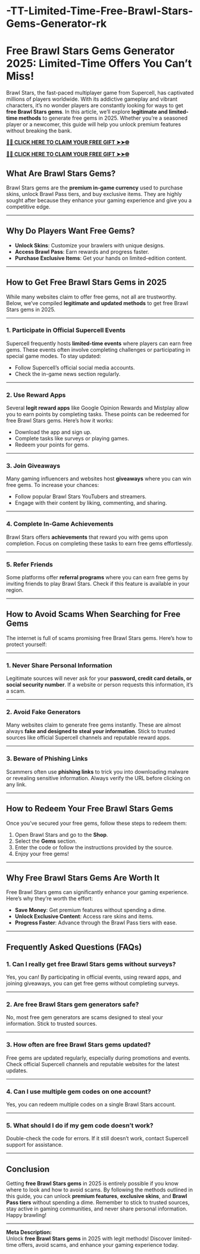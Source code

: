 # -TT-Limited-Time-Free-Brawl-Stars-Gems-Generator-rk
# **Free Brawl Stars Gems Generator 2025: Limited-Time Offers You Can’t Miss!**

Brawl Stars, the fast-paced multiplayer game from Supercell, has captivated millions of players worldwide. With its addictive gameplay and vibrant characters, it’s no wonder players are constantly looking for ways to get **free Brawl Stars gems**. In this article, we’ll explore **legitimate and limited-time methods** to generate free gems in 2025. Whether you’re a seasoned player or a newcomer, this guide will help you unlock premium features without breaking the bank.

**[🌟✨ CLICK HERE TO CLAIM YOUR FREE GIFT ➤➤🌐](https://progiftzone.com/Brawl%20Stars/)**

**[🌟✨ CLICK HERE TO CLAIM YOUR FREE GIFT ➤➤🌐](https://progiftzone.com/Brawl%20Stars/)**

## **What Are Brawl Stars Gems?**

Brawl Stars gems are the **premium in-game currency** used to purchase skins, unlock Brawl Pass tiers, and buy exclusive items. They are highly sought after because they enhance your gaming experience and give you a competitive edge.

---

## **Why Do Players Want Free Gems?**

- **Unlock Skins**: Customize your brawlers with unique designs.
- **Access Brawl Pass**: Earn rewards and progress faster.
- **Purchase Exclusive Items**: Get your hands on limited-edition content.

---

## **How to Get Free Brawl Stars Gems in 2025**

While many websites claim to offer free gems, not all are trustworthy. Below, we’ve compiled **legitimate and updated methods** to get free Brawl Stars gems in 2025.

---

### **1. Participate in Official Supercell Events**
Supercell frequently hosts **limited-time events** where players can earn free gems. These events often involve completing challenges or participating in special game modes. To stay updated:
- Follow Supercell’s official social media accounts.
- Check the in-game news section regularly.

---

### **2. Use Reward Apps**
Several **legit reward apps** like Google Opinion Rewards and Mistplay allow you to earn points by completing tasks. These points can be redeemed for free Brawl Stars gems. Here’s how it works:
- Download the app and sign up.
- Complete tasks like surveys or playing games.
- Redeem your points for gems.

---

### **3. Join Giveaways**
Many gaming influencers and websites host **giveaways** where you can win free gems. To increase your chances:
- Follow popular Brawl Stars YouTubers and streamers.
- Engage with their content by liking, commenting, and sharing.

---

### **4. Complete In-Game Achievements**
Brawl Stars offers **achievements** that reward you with gems upon completion. Focus on completing these tasks to earn free gems effortlessly.

---

### **5. Refer Friends**
Some platforms offer **referral programs** where you can earn free gems by inviting friends to play Brawl Stars. Check if this feature is available in your region.

---

## **How to Avoid Scams When Searching for Free Gems**

The internet is full of scams promising free Brawl Stars gems. Here’s how to protect yourself:

---

### **1. Never Share Personal Information**
Legitimate sources will never ask for your **password, credit card details, or social security number**. If a website or person requests this information, it’s a scam.

---

### **2. Avoid Fake Generators**
Many websites claim to generate free gems instantly. These are almost always **fake and designed to steal your information**. Stick to trusted sources like official Supercell channels and reputable reward apps.

---

### **3. Beware of Phishing Links**
Scammers often use **phishing links** to trick you into downloading malware or revealing sensitive information. Always verify the URL before clicking on any link.

---

## **How to Redeem Your Free Brawl Stars Gems**

Once you’ve secured your free gems, follow these steps to redeem them:

1. Open Brawl Stars and go to the **Shop**.
2. Select the **Gems** section.
3. Enter the code or follow the instructions provided by the source.
4. Enjoy your free gems!

---

## **Why Free Brawl Stars Gems Are Worth It**

Free Brawl Stars gems can significantly enhance your gaming experience. Here’s why they’re worth the effort:
- **Save Money**: Get premium features without spending a dime.
- **Unlock Exclusive Content**: Access rare skins and items.
- **Progress Faster**: Advance through the Brawl Pass tiers with ease.

---

## **Frequently Asked Questions (FAQs)**

### **1. Can I really get free Brawl Stars gems without surveys?**
Yes, you can! By participating in official events, using reward apps, and joining giveaways, you can get free gems without completing surveys.

---

### **2. Are free Brawl Stars gem generators safe?**
No, most free gem generators are scams designed to steal your information. Stick to trusted sources.

---

### **3. How often are free Brawl Stars gems updated?**
Free gems are updated regularly, especially during promotions and events. Check official Supercell channels and reputable websites for the latest updates.

---

### **4. Can I use multiple gem codes on one account?**
Yes, you can redeem multiple codes on a single Brawl Stars account.

---

### **5. What should I do if my gem code doesn’t work?**
Double-check the code for errors. If it still doesn’t work, contact Supercell support for assistance.

---

## **Conclusion**

Getting **free Brawl Stars gems** in 2025 is entirely possible if you know where to look and how to avoid scams. By following the methods outlined in this guide, you can unlock **premium features**, **exclusive skins**, and **Brawl Pass tiers** without spending a dime. Remember to stick to trusted sources, stay active in gaming communities, and never share personal information. Happy brawling!

---

**Meta Description:**  
Unlock **free Brawl Stars gems** in 2025 with legit methods! Discover limited-time offers, avoid scams, and enhance your gaming experience today.
